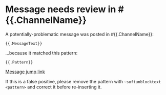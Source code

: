 ﻿# Message needs review in #{{.ChannelName}}
A potentially-problematic message was posted in #{{.ChannelName}}:
```
{{.MessageText}}
```
...because it matched this pattern:
```
{{.Pattern}}
```
[Message jump link]({{.JumpLink}})

If this is a false positive, please remove the pattern with `~softunblocktext <pattern>` and correct it before re-inserting it.